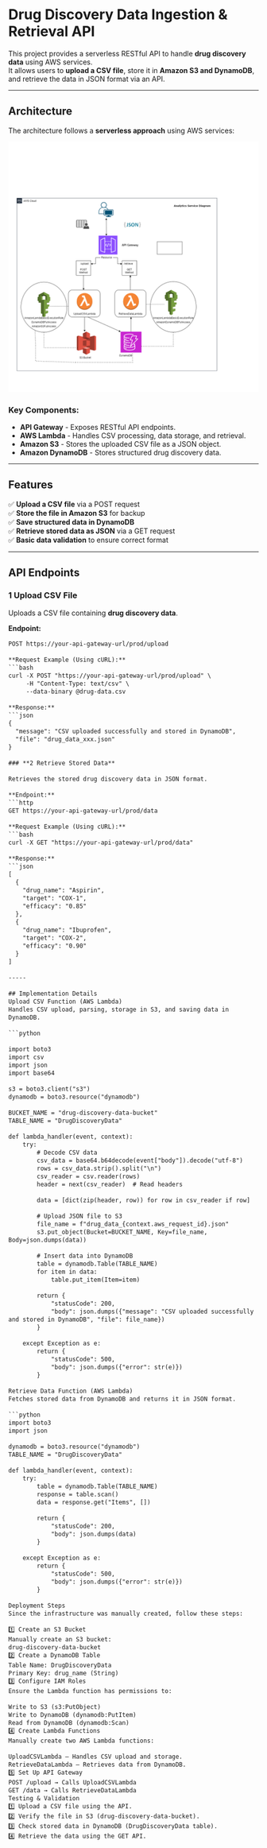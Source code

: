 # Drug Discovery Data Ingestion & Retrieval API

This project provides a serverless RESTful API to handle **drug discovery data** using AWS services.  
It allows users to **upload a CSV file**, store it in **Amazon S3 and DynamoDB**, and retrieve the data in JSON format via an API.

---

## Architecture

The architecture follows a **serverless approach** using AWS services:

![Architecture Diagram](/analytics-service-architecture.drawio.png)

### Key Components:
- **API Gateway** - Exposes RESTful API endpoints.
- **AWS Lambda** - Handles CSV processing, data storage, and retrieval.
- **Amazon S3** - Stores the uploaded CSV file as a JSON object.
- **Amazon DynamoDB** - Stores structured drug discovery data.

---

## Features

✅ **Upload a CSV file** via a POST request  
✅ **Store the file in Amazon S3** for backup  
✅ **Save structured data in DynamoDB**  
✅ **Retrieve stored data as JSON** via a GET request  
✅ **Basic data validation** to ensure correct format  

---

## API Endpoints

### **1 Upload CSV File**

Uploads a CSV file containing **drug discovery data**.

**Endpoint:**  
```http
POST https://your-api-gateway-url/prod/upload

**Request Example (Using cURL):**
```bash
curl -X POST "https://your-api-gateway-url/prod/upload" \
     -H "Content-Type: text/csv" \
     --data-binary @drug-data.csv

**Response:**
```json
{
  "message": "CSV uploaded successfully and stored in DynamoDB",
  "file": "drug_data_xxx.json"
}

### **2 Retrieve Stored Data**

Retrieves the stored drug discovery data in JSON format.

**Endpoint:**
```http
GET https://your-api-gateway-url/prod/data

**Request Example (Using cURL):**
```bash
curl -X GET "https://your-api-gateway-url/prod/data"

**Response:**
```json
[
  {
    "drug_name": "Aspirin",
    "target": "COX-1",
    "efficacy": "0.85"
  },
  {
    "drug_name": "Ibuprofen",
    "target": "COX-2",
    "efficacy": "0.90"
  }
]

-----

## Implementation Details
Upload CSV Function (AWS Lambda)
Handles CSV upload, parsing, storage in S3, and saving data in DynamoDB.

```python

import boto3
import csv
import json
import base64

s3 = boto3.client("s3")
dynamodb = boto3.resource("dynamodb")

BUCKET_NAME = "drug-discovery-data-bucket"
TABLE_NAME = "DrugDiscoveryData"

def lambda_handler(event, context):
    try:
        # Decode CSV data
        csv_data = base64.b64decode(event["body"]).decode("utf-8")
        rows = csv_data.strip().split("\n")
        csv_reader = csv.reader(rows)
        header = next(csv_reader)  # Read headers

        data = [dict(zip(header, row)) for row in csv_reader if row]

        # Upload JSON file to S3
        file_name = f"drug_data_{context.aws_request_id}.json"
        s3.put_object(Bucket=BUCKET_NAME, Key=file_name, Body=json.dumps(data))

        # Insert data into DynamoDB
        table = dynamodb.Table(TABLE_NAME)
        for item in data:
            table.put_item(Item=item)

        return {
            "statusCode": 200,
            "body": json.dumps({"message": "CSV uploaded successfully and stored in DynamoDB", "file": file_name})
        }

    except Exception as e:
        return {
            "statusCode": 500,
            "body": json.dumps({"error": str(e)})
        }

Retrieve Data Function (AWS Lambda)
Fetches stored data from DynamoDB and returns it in JSON format.

```python
import boto3
import json

dynamodb = boto3.resource("dynamodb")
TABLE_NAME = "DrugDiscoveryData"

def lambda_handler(event, context):
    try:
        table = dynamodb.Table(TABLE_NAME)
        response = table.scan()
        data = response.get("Items", [])

        return {
            "statusCode": 200,
            "body": json.dumps(data)
        }

    except Exception as e:
        return {
            "statusCode": 500,
            "body": json.dumps({"error": str(e)})
        }

Deployment Steps
Since the infrastructure was manually created, follow these steps:

1️⃣ Create an S3 Bucket
Manually create an S3 bucket:
drug-discovery-data-bucket
2️⃣ Create a DynamoDB Table
Table Name: DrugDiscoveryData
Primary Key: drug_name (String)
3️⃣ Configure IAM Roles
Ensure the Lambda function has permissions to:

Write to S3 (s3:PutObject)
Write to DynamoDB (dynamodb:PutItem)
Read from DynamoDB (dynamodb:Scan)
4️⃣ Create Lambda Functions
Manually create two AWS Lambda functions:

UploadCSVLambda – Handles CSV upload and storage.
RetrieveDataLambda – Retrieves data from DynamoDB.
5️⃣ Set Up API Gateway
POST /upload → Calls UploadCSVLambda
GET /data → Calls RetrieveDataLambda
Testing & Validation
1️⃣ Upload a CSV file using the API.
2️⃣ Verify the file in S3 (drug-discovery-data-bucket).
3️⃣ Check stored data in DynamoDB (DrugDiscoveryData table).
4️⃣ Retrieve the data using the GET API.





